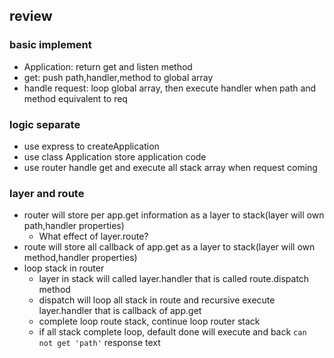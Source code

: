 ## review
### basic implement
* Application: return get and listen method
* get: push path,handler,method to global array
* handle request: loop global array, then execute handler when path and method equivalent to req

### logic separate
* use express to createApplication
* use class Application store application code
* use router handle get and execute all stack array when request coming

### layer and route
* router will store per app.get information as a layer to stack(layer will own path,handler properties)
  * What effect of layer.route?
* route will store all callback of app.get as a layer to stack(layer will own method,handler properties)
* loop stack in router
  * layer in stack will called layer.handler that is called route.dispatch method
  * dispatch will loop all stack in route and recursive execute layer.handler that is callback of app.get
  * complete loop route stack, continue loop router stack
  * if all stack complete loop, default done will execute and back `can not get 'path'` response text 
